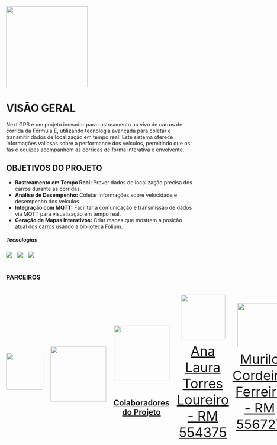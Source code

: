 <img src="https://github.com/mareasea/gs-web/assets/136378912/0b0af4a1-55d6-415a-ba3a-4194c90dc2a7"  width="220px"> 

# VISÃO GERAL
<p> Next GPS é um projeto inovador para rastreamento ao vivo de carros de corrida da Fórmula E, utilizando tecnologia avançada para coletar e transmitir dados de localização em tempo real. Este sistema oferece informações valiosas sobre a performance dos veículos, permitindo que os fãs e equipes acompanhem as corridas de forma interativa e envolvente. </p>

## OBJETIVOS DO PROJETO
- **Rastreamento em Tempo Real:** Prover dados de localização precisa dos carros durante as corridas.
- **Análise de Desempenho:** Coletar informações sobre velocidade e desempenho dos veículos.
- **Integração com MQTT:** Facilitar a comunicação e transmissão de dados via MQTT para visualização em tempo real.
- **Geração de Mapas Interativos:** Criar mapas que mostrem a posição atual dos carros usando a biblioteca Folium.


##### Tecnologias
<a href="https://www.arduino.cc/" target="_blank" style="margin-right:10px"><img src="https://img.shields.io/badge/Arduino-00979D?style=for-the-badge&logo=Arduino&logoColor=white&labelColor=black"></a>
<a href="https://www.python.org/" target="_blank" style="margin-right:10px"><img src="https://img.shields.io/badge/Python-3776AB?style=for-the-badge&logo=Python&logoColor=white&labelColor=black"></a>
<a href="https://www.eclipse.org/paho/clients/java/" target="_blank" style="margin-right:10px"><img src="https://img.shields.io/badge/MQTT-FFB030?style=for-the-badge&logo=MQTT&logoColor=white&labelColor=black"></a>
<br> <br>

### PARCEIROS
<div style="display: flex; justify-content: space-between; align-items: center;">
<a href="https://www.grandepremio.com.br/" target="_blank" style="text-align: center; margin-right: 10px;">
<img loading="lazy" src=https://github.com/mareasea/gs-web/assets/136378912/87836721-5822-49e5-aaea-0414226b7c6c width="100px"
</a><br>
<br>
<div style="display: flex; justify-content: space-between; align-items: center;">
<a href="https://www.fiap.com.br" target="_blank" style="text-align: center; margin-right: 10px;">
<img loading="lazy" src=https://github.com/mareasea/.github/assets/136378912/8eca5082-4fc2-417d-a5c6-2160af8069f3 width="150px"
</a>
<br>
<div style="display: flex; justify-content: space-between; align-items: center;">
<a href="https://www.mahindraracing.com/" target="_blank" style="text-align: center; margin-right: 10px;">
<img loading="lazy" src=https://github.com/mareasea/gs-web/assets/136378912/2a83e492-76ac-4717-8e2b-ff4eebaec570 width="150px"
</a><br> <br>

## Colaboradores do Projeto
<div style="display: flex; justify-content: space-between; align-items: center;">
<a href="https://github.com/AnaTorresLoureiro" target="_blank" style="text-align: center; margin-right: 10px;">
<img loading="lazy" src="https://avatars.githubusercontent.com/AnaTorresLoureiro" width=120>
<p style="font-size:min(2vh, 36px); margin-top: 10px;">Ana Laura Torres Loureiro - RM 554375</p>
</a>
<a href="https://github.com/MuriloCngp" target="_blank" style="text-align: center; margin-right: 10px;">
<img loading="lazy" src="https://avatars.githubusercontent.com/MuriloCngp" width=120>
<p style="font-size:min(2vh, 36px); margin-top: 10px;">Murilo Cordeiro Ferreira - RM 556727</p>
</a>
<a href="https://github.com/MateusLem" target="_blank" style="text-align: center; margin-right: 10px;">
<img loading="lazy" src="https://avatars.githubusercontent.com/MateusLem" width=120>
<p style="font-size:min(2vh, 36px); margin-top: 10px;">Mateus da Costa Leme - RM 557803</p>
</a>
<a href="https://github.com/Geronimo-augusto" target="_blank" style="text-align: center; margin-right: 10px;">
<img loading="lazy" src="https://avatars.githubusercontent.com/Geronimo-augusto" width=120>
<p style="font-size:min(2vh, 36px); margin-top: 10px;">Geronimo Augusto Nascimento Santos - RM 557170</p>
</a>
<a href="https://github.com/Vitorr-AF" target="_blank" style="text-align: center; margin-right: 10px;">
<img loading="lazy" src="https://avatars.githubusercontent.com/Vitorr-AF" width=120>
<p style="font-size:min(2vh, 36px); margin-top: 10px;">Vitor Augusto França de Oliveira - RM 555469</p>
</a>
</div>
